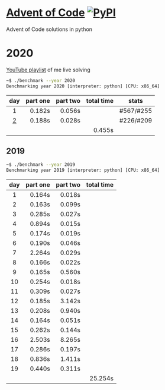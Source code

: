 # [Advent of Code](https://adventofcode.com/) [![PyPI](https://img.shields.io/pypi/pyversions/Django.svg?style=plastic)](https://github.com/filipmlynarski/Advent-of-Code)
Advent of Code solutions in python

2020
===
[YouTube playlist](https://www.youtube.com/playlist?list=PLFF0-5ncIM6ycAECluTyq6SIDbgC4g5eu) of me live solving

```bash
~$ ./benchmark --year 2020
Benchmarking year 2020 [interpreter: python] [CPU: x86_64]
```
|   day  | part one | part two |total time|   stats   |
|:------:|---------:|---------:|---------:|:---------:|
|   1    |    0.182s|    0.056s|          | #567/#255 |
| [2][2] |    0.188s|    0.028s|          | #226/#209 |
|        |          |          |    0.455s|           |

[2]: https://youtu.be/kEH0Vb9BFRU
2019
-
```bash
~$ ./benchmark --year 2019
Benchmarking year 2019 [interpreter: python] [CPU: x86_64]
```
| day | part one | part two |total time|
|:---:|---------:|---------:|---------:|
|  1  |    0.164s|    0.018s|          |
|  2  |    0.163s|    0.099s|          |
|  3  |    0.285s|    0.027s|          |
|  4  |    0.894s|    0.015s|          |
|  5  |    0.174s|    0.019s|          |
|  6  |    0.190s|    0.046s|          |
|  7  |    2.264s|    0.029s|          |
|  8  |    0.166s|    0.022s|          |
|  9  |    0.165s|    0.560s|          |
|  10 |    0.254s|    0.018s|          |
|  11 |    0.309s|    0.027s|          |
|  12 |    0.185s|    3.142s|          |
|  13 |    0.208s|    0.940s|          |
|  14 |    0.164s|    0.051s|          |
|  15 |    0.262s|    0.144s|          |
|  16 |    2.503s|    8.265s|          |
|  17 |    0.286s|    0.197s|          |
|  18 |    0.836s|    1.411s|          |
|  19 |    0.440s|    0.311s|          |
|     |          |          |   25.254s|

